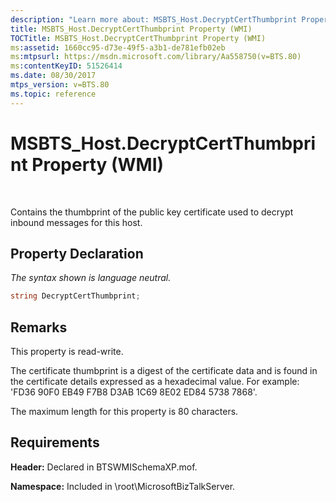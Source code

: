 ```yaml
---
description: "Learn more about: MSBTS_Host.DecryptCertThumbprint Property (WMI)"
title: MSBTS_Host.DecryptCertThumbprint Property (WMI)
TOCTitle: MSBTS_Host.DecryptCertThumbprint Property (WMI)
ms:assetid: 1660cc95-d73e-49f5-a3b1-de781efb02eb
ms:mtpsurl: https://msdn.microsoft.com/library/Aa558750(v=BTS.80)
ms:contentKeyID: 51526414
ms.date: 08/30/2017
mtps_version: v=BTS.80
ms.topic: reference
---
```


# MSBTS\_Host.DecryptCertThumbprint Property (WMI)

 

Contains the thumbprint of the public key certificate used to decrypt inbound messages for this host.

## Property Declaration

*The syntax shown is language neutral.*

```C#
string DecryptCertThumbprint;  
```

## Remarks

This property is read-write.

The certificate thumbprint is a digest of the certificate data and is found in the certificate details expressed as a hexadecimal value. For example: 'FD36 90F0 EB49 F7B8 D3AB 1C69 8E02 ED84 5738 7868'.

The maximum length for this property is 80 characters.

## Requirements

**Header:** Declared in BTSWMISchemaXP.mof.

**Namespace:** Included in \\root\\MicrosoftBizTalkServer.


